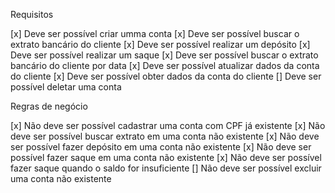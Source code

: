 Requisitos

[x] Deve ser possível criar umma conta
[x] Deve ser possível buscar o extrato bancário do cliente
[x] Deve ser possível realizar um depósito
[x] Deve ser possível realizar um saque
[x] Deve ser possível buscar o extrato bancário do cliente por data
[x] Deve ser possível atualizar dados da conta do cliente
[x] Deve ser possível obter dados da conta do cliente
[] Deve ser possível deletar uma conta

Regras de negócio

[x] Não deve ser possível cadastrar uma conta com CPF já existente
[x] Não deve ser possível buscar extrato em uma conta não existente
[x] Não deve ser possível fazer depósito em uma conta não existente
[x] Não deve ser possível fazer saque em uma conta não existente
[x] Não deve ser possível fazer saque quando o saldo for insuficiente
[] Não deve ser possível excluir uma conta não existente
